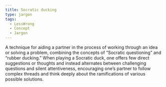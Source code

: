 ```yaml
---
title: Socratic ducking
type: jargon
tags:
  - LessWrong
  - Concept
  - Jargon
---
```




A technique for aiding a partner in the process of working through an idea or solving a problem, combining the concepts of “Socratic questioning” and “rubber ducking.” When playing a Socratic duck, one offers few direct suggestions or thoughts and instead alternates between challenging questions and silent attentiveness, encouraging one’s partner to follow complex threads and think deeply about the ramifications of various possible solutions.  
 